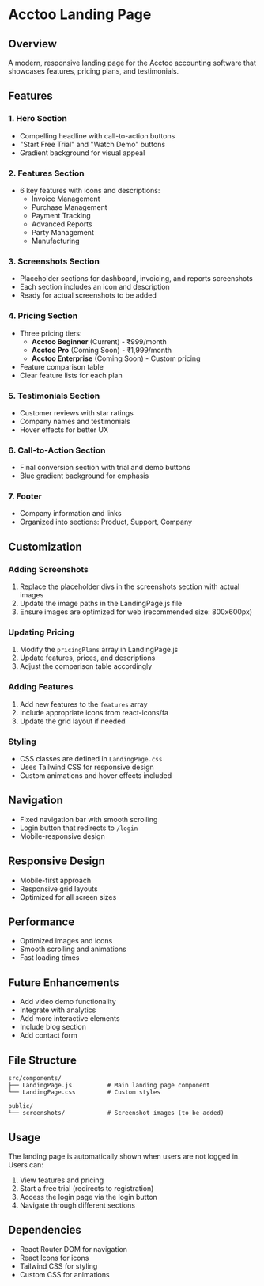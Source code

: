 # Acctoo Landing Page

## Overview
A modern, responsive landing page for the Acctoo accounting software that showcases features, pricing plans, and testimonials.

## Features

### 1. Hero Section
- Compelling headline with call-to-action buttons
- "Start Free Trial" and "Watch Demo" buttons
- Gradient background for visual appeal

### 2. Features Section
- 6 key features with icons and descriptions:
  - Invoice Management
  - Purchase Management
  - Payment Tracking
  - Advanced Reports
  - Party Management
  - Manufacturing

### 3. Screenshots Section
- Placeholder sections for dashboard, invoicing, and reports screenshots
- Each section includes an icon and description
- Ready for actual screenshots to be added

### 4. Pricing Section
- Three pricing tiers:
  - **Acctoo Beginner** (Current) - ₹999/month
  - **Acctoo Pro** (Coming Soon) - ₹1,999/month
  - **Acctoo Enterprise** (Coming Soon) - Custom pricing
- Feature comparison table
- Clear feature lists for each plan

### 5. Testimonials Section
- Customer reviews with star ratings
- Company names and testimonials
- Hover effects for better UX

### 6. Call-to-Action Section
- Final conversion section with trial and demo buttons
- Blue gradient background for emphasis

### 7. Footer
- Company information and links
- Organized into sections: Product, Support, Company

## Customization

### Adding Screenshots
1. Replace the placeholder divs in the screenshots section with actual images
2. Update the image paths in the LandingPage.js file
3. Ensure images are optimized for web (recommended size: 800x600px)

### Updating Pricing
1. Modify the `pricingPlans` array in LandingPage.js
2. Update features, prices, and descriptions
3. Adjust the comparison table accordingly

### Adding Features
1. Add new features to the `features` array
2. Include appropriate icons from react-icons/fa
3. Update the grid layout if needed

### Styling
- CSS classes are defined in `LandingPage.css`
- Uses Tailwind CSS for responsive design
- Custom animations and hover effects included

## Navigation
- Fixed navigation bar with smooth scrolling
- Login button that redirects to `/login`
- Mobile-responsive design

## Responsive Design
- Mobile-first approach
- Responsive grid layouts
- Optimized for all screen sizes

## Performance
- Optimized images and icons
- Smooth scrolling and animations
- Fast loading times

## Future Enhancements
- Add video demo functionality
- Integrate with analytics
- Add more interactive elements
- Include blog section
- Add contact form

## File Structure
```
src/components/
├── LandingPage.js          # Main landing page component
└── LandingPage.css         # Custom styles

public/
└── screenshots/            # Screenshot images (to be added)
```

## Usage
The landing page is automatically shown when users are not logged in. Users can:
1. View features and pricing
2. Start a free trial (redirects to registration)
3. Access the login page via the login button
4. Navigate through different sections

## Dependencies
- React Router DOM for navigation
- React Icons for icons
- Tailwind CSS for styling
- Custom CSS for animations 